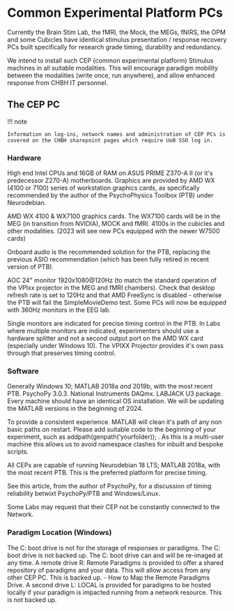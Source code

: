 # Common Experimental Platform PCs


Currently the Brain Stim Lab, the fMRI, the Mock, the MEGs, fNIRS, the OPM and some Cubicles have identical stimulus presentation / response recovery PCs built specifically for research grade timing, durability and redundancy.

We intend to install such CEP (common experimental platform) Stimulus machines in all suitable modalities. This will encourage paradigm mobility between the modalities (write once, run anywhere), and allow enhanced response from CHBH IT personnel.

## The CEP PC

!!! note

    Information on log-ins, network names and administration of CEP PCs is covered on the CHBH sharepoint pages which require UoB SSO log in.

### Hardware

High end Intel CPUs and 16GB of RAM on ASUS PRIME Z370-A II (or it's predecessor Z270-A) motherboards. Graphics are provided by AMD WX (4100 or 7100) series of workstation graphics cards, as specifically recommended by the author of the PsychoPhysics Toolbox (PTB) under Neurodebian.

AMD WX 4100 & WX7100 graphics cards. The WX7100 cards will be in the MEG (in transition from NVIDIA), MOCK and fMRI. 4100s in the cubicles and other modalities. (2023 will see new PCs equipped with the newer W7500 cards)

Onboard audio is the recommended solution for the PTB, replacing the previous ASIO recommendation (which has been fully retired in recent version of PTB).

AOC 24" monitor 1920x1080@120Hz (to match the standard operation of the VPIxx projector in the MEG and fMRI chambers). Check that desktop refresh rate is set to 120Hz and that AMD FreeSync is disabled - otherwise the PTB will fail the SimpleMovieDemo test. Some PCs will now be equipped with 360Hz monitors in the EEG lab.

Single monitors are indicated for precise timing control in the PTB. In Labs where multiple monitors are indicated, experimenters should use a hardware splitter and not a second output port on the AMD WX card (especially under Windows 10). The VPIXX Projector provides it's own pass through that preserves timing control.

### Software

Generally Windows 10; MATLAB 2018a *and* 2019b, with the most recent PTB. PsychoPy 3.0.3. National Instruments DAQmx. LABJACK U3 package. Every machine should have an identical OS installation. We will be updating the MATLAB versions in the beginning of 2024.

To provide a consistent experience. MATLAB will clean it's path of any non basic paths on restart. Please add suitable code to the beginning of your experiment, such as addpath(genpath(‘yourfolder)); . As this is a multi-user machine this allows us to avoid namespace clashes for inbuilt and bespoke scripts.

All CEPs are capable of running Neurodebian 18 LTS; MATLAB 2018a, with the most recent PTB. This is the preferred platform for precise timing.

See this article, from the author of PsychoPy, for a discussion of timing reliability betwixt PsychoPy/PTB and Windows/Linux.

Some Labs may request that their CEP not be constantly connected to the Network.

### Paradigm Location (Windows)

The C: boot drive is not for the storage of responses or paradigms. The C: boot drive is not backed up. The C: boot drive can and will be re-imaged at any time. A remote drive R: Remote Paradigms is provided to offer a shared repository of paradigms and your data. This will allow access from any other CEP PC. This is backed up. - How to Map the Remote Paradigms Drive. A second drive L: LOCAL is provided for paradigms to be hosted locally if your paradigm is impacted running from a network resource. This is not backed up.

